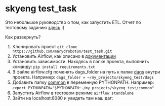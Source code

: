 # skyeng test_task
Это небольшое руководство о том, как запустить ETL. Отчет по тестовому заданию [здесь](https://github.com/marydrobotun/test_task/blob/master/REPORT.md) :)

Как развернуть?
1. Клонировать проект
```git clone https://github.com/marydrobotun/test_task.git```
2. Установить Airflow, как описано в [документации](https://airflow.apache.org/docs/apache-airflow/stable/start.html)
3. Установить зависимости. Находясь в папке проекта, выполнить команду:
```pip install requirements.txt```
4. В файле airflow.cfg поменять dags_folder на путь к папке [dags](https://github.com/marydrobotun/test_task/tree/master/dags) внутри проекта. Например:
```dags_folder = ~/my_projects/skyeng_test/dags```
5. Добавить папку [common](https://github.com/marydrobotun/test_task/tree/master/common) в переменную PYTHONPATH. Например:
```export PYTHONPATH="$PYTHONPATH:~/my_projects/skyeng_test/common"```
6. Запустить Airflow в тестовом режиме
```airflow standalone```
7. Зайти на localhost:8080 и увидеть там наш даг:

